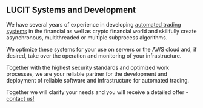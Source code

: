 ## LUCIT Systems and Development

We have several years of experience in developing [automated trading systems](https://www.lucit.tech/crypto-trading-bot.html) in the financial as well as crypto financial world and skillfully create asynchronous, multithreaded or multiple subprocess algorithms.

We optimize these systems for your use on servers or the AWS cloud and, if desired, take over the operation and monitoring of your infrastructure.

Together with the highest security standards and optimized work processes, we are your reliable partner for the development and deployment of reliable software and infrastructure for automated trading.

Together we will clarify your needs and you will receive a detailed offer - [contact us!](https://www.lucit.tech/contact.html)
